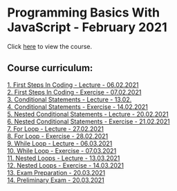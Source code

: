 # Programming Basics With JavaScript - February 2021

Click [here](https://softuni.bg/trainings/3300/programming-basics-with-javascript-february-2021/internal) to view the course.

## Course curriculum:
[1. First Steps In Coding - Lecture - 06.02.2021](https://github.com/kzborisov/softuni/tree/main/programmingBasicsJS/01-firstSteps/lecture)<br>
[2. First Steps In Coding - Exercise - 07.02.2021](https://github.com/kzborisov/softuni/tree/main/programmingBasicsJS/01-firstSteps/exercise)<br>
[3. Conditional Statements - Lecture - 13.02.](https://github.com/kzborisov/softuni/tree/main/programmingBasicsJS/02-conditionalStatements/lecture)<br>
[4. Conditional Statements - Exercise - 14.02.2021](https://github.com/kzborisov/softuni/tree/main/programmingBasicsJS/02-conditionalStatements/exercise)<br>
[5. Nested Conditional Statements - Lecture - 20.02.2021](https://github.com/kzborisov/softuni/tree/main/programmingBasicsJS/03-conditionalStatementsAdvanced/lecture)<br>
[6. Nested Conditional Statements - Exercise - 21.02.2021](https://github.com/kzborisov/softuni/tree/main/programmingBasicsJS/03-conditionalStatementsAdvanced/exercise)<br>
[7. For Loop - Lecture - 27.02.2021](https://github.com/kzborisov/softuni/tree/main/programmingBasicsJS/04-forLoop/lecture)<br>
[8. For Loop - Exercise - 28.02.2021](https://github.com/kzborisov/softuni/tree/main/programmingBasicsJS/04-forLoop/exercise)<br>
[9. While Loop - Lecture - 06.03.2021](https://github.com/kzborisov/softuni/tree/main/programmingBasicsJS/05-whileLoop/lecture)<br>
[10. While Loop - Exercise - 07.03.2021](https://github.com/kzborisov/softuni/tree/main/programmingBasicsJS/05-whileLoop/exercise)<br>
[11. Nested Loops - Lecture - 13.03.2021](https://github.com/kzborisov/softuni/tree/main/Programming%20Basics%20With%20JS%20(February%202021)/06-nestedLoops/lecture)<br>
[12. Nested Loops - Exercise - 14.03.2021](https://github.com/kzborisov/softuni/tree/main/Programming%20Basics%20With%20JS%20(February%202021)/06-nestedLoops/exercise)<br>
[13. Exam Preparation - 20.03.2021](https://github.com/kzborisov/softuni/tree/main/Programming%20Basics%20With%20JS%20(February%202021)/07-examPreparation)<br>
[14. Preliminary Exam - 20.03.2021](https://github.com/kzborisov/softuni/tree/main/Programming%20Basics%20With%20JS%20(February%202021)/08-preliminaryExam)<br>